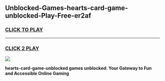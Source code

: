 
## Unblocked-Games-hearts-card-game-unblocked-Play-Free-er2af
<h3>
<a href="https://premium76.site?title=hearts-card-game-unblocked&ref=15A">CLICK TO PLAY</a></h3>
<hr>

<h3>
<a href="https://premium76.site?title=hearts-card-game-unblocked&ref=15A">CLICK 2 PLAY</a>
  
</h3>

<a href="https://premium76.site?title=hearts-card-game-unblocked&ref=15A"><img src="https://clearcache.store/games.png"></a>


**hearts-card-game-unblocked games unblocked: Your Gateway to Fun and Accessible Online Gaming**

